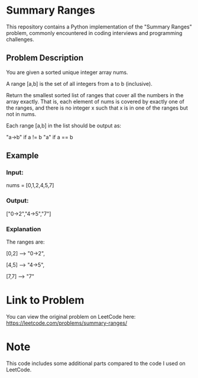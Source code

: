 # Summary Ranges

This repository contains a Python implementation of the "Summary Ranges" problem, commonly encountered in coding interviews and programming challenges.

## Problem Description

You are given a sorted unique integer array nums.

A range [a,b] is the set of all integers from a to b (inclusive).

Return the smallest sorted list of ranges that cover all the numbers in the array exactly. That is, each element of nums is covered by exactly one of the ranges, and there is no integer x such that x is in one of the ranges but not in nums.

Each range [a,b] in the list should be output as:

"a->b" if a != b
"a" if a == b


## Example
### Input:
nums = [0,1,2,4,5,7]
### Output:
["0->2","4->5","7"]
### Explanation
The ranges are:

[0,2] --> "0->2",

[4,5] --> "4->5",

[7,7] --> "7"


# Link to Problem
You can view the original problem on LeetCode here: https://leetcode.com/problems/summary-ranges/

# Note
This code includes some additional parts compared to the code I used on LeetCode.





